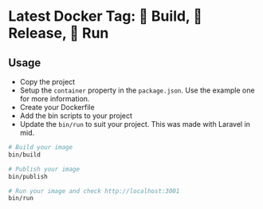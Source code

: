 # Latest Docker Tag: 🏨 Build, 📔 Release, 🚀 Run

## Usage

- Copy the project
- Setup the `container` property in the `package.json`. Use the example one for more information.
- Create your Dockerfile
- Add the bin scripts to your project
- Update the `bin/run` to suit your project. This was made with Laravel in mid.

```bash
# Build your image
bin/build

# Publish your image
bin/publish

# Run your image and check http://localhost:3001
bin/run
```
